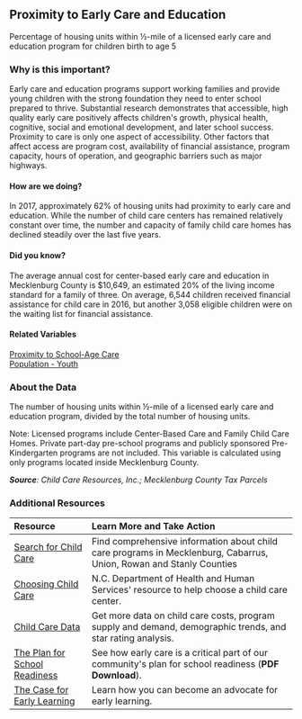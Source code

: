 ## Proximity to Early Care and Education
Percentage of housing units within &#189;-mile of a licensed early care and education program for children birth to age 5

### Why is this important?
Early care and education programs support working families and provide young children with the strong foundation they need to enter school prepared to thrive. Substantial research demonstrates that accessible, high quality early care positively affects children's growth, physical health, cognitive, social and emotional development, and later school success. Proximity to care is only one aspect of accessibility. Other factors that affect access are program cost, availability of financial assistance, program capacity, hours of operation, and geographic barriers such as major highways.

#### How are we doing?
In 2017, approximately 62% of housing units had proximity to early care and education. While the number of child care centers has remained relatively constant over time, the number and capacity of family child care homes has declined steadily over the last five years.

#### Did you know?
The average annual cost for center-based early care and education in Mecklenburg County is $10,649, an estimated 20% of the living income standard for a family of three. On average, 6,544 children received financial assistance for child care in 2016, but another 3,058 eligible children were on the waiting list for financial assistance.

#### Related Variables
<a href="javascript:void(0)" onclick="model.metricId = 'm22'">Proximity to School-Age Care</a>  
<a href="javascript:void(0)" onclick="model.metricId = 'm12'">Population - Youth</a>  

### About the Data
The number of housing units within &#189;-mile of a licensed early care and education program, divided by the total number of housing units. 

Note: Licensed programs include Center-Based Care and Family Child Care Homes. Private part-day pre-school programs and publicly sponsored Pre-Kindergarten programs are not included. This variable is calculated using only programs located inside Mecklenburg County.

_**Source**: Child Care Resources, Inc.; Mecklenburg County Tax Parcels_

### Additional Resources
|Resource | Learn More and Take Action |
|:--- | :--- |
|[Search for Child Care](http://www.childcareresourcesinc.org/parents-families/search-for-child-care/)| Find comprehensive information about child care programs in Mecklenburg, Cabarrus, Union, Rowan and Stanly Counties
|[Choosing Child Care](http://ncchildcare.nc.gov/parents/pr_sn2_ov.asp)| N.C. Department of Health and Human Services' resource to help choose a child care center.
|[Child Care Data](http://www.childcareresourcesinc.org/publications-and-multimedia/data-reports/)|Get more data on child care costs, program supply and demand, demographic trends, and star rating analysis.
|[The Plan for School Readiness](http://cfcrights.org/wp-content/uploads/2011/01/LKC-School-Readiness-Plan-without-Appendix.pdf)|See how early care is a critical part of our community's plan for school readiness (**PDF Download**).
|[The Case for Early Learning](http://cfcrights.org/wp-content/uploads/2011/10/2014-Early-Learning-Flyer.pdf)|Learn how you can become an advocate for early learning.